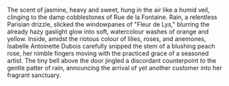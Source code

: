 The scent of jasmine, heavy and sweet, hung in the air like a humid veil, clinging to the damp cobblestones of Rue de la Fontaine.  Rain, a relentless Parisian drizzle, slicked the windowpanes of "Fleur de Lys," blurring the already hazy gaslight glow into soft, watercolour washes of orange and yellow.  Inside, amidst the riotous colour of lilies, roses, and anemones,  Isabelle Antoinette Dubois carefully snipped the stem of a blushing peach rose, her nimble fingers moving with the practiced grace of a seasoned artist.  The tiny bell above the door jingled a discordant counterpoint to the gentle patter of rain, announcing the arrival of yet another customer into her fragrant sanctuary.
